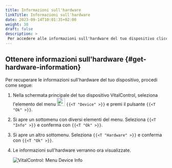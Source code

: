 ```yaml
---
title: Informazioni sull'hardware
linkTitle: Informazioni sull'hardware
date: 2023-09-14T10:01:35+02:00
weight: 30
draft: false
description: >
 Per accedere alle informazioni sull'hardware del tuo dispositivo clicca qui
---
```

## Ottenere informazioni sull'hardware {#get-hardware-information}

Per recuperare le informazioni sull'hardware del tuo dispositivo, procedi come segue:

1. Nella schermata principale del tuo dispositivo VitalControl, seleziona l'elemento del menu <img src="/icons/device.svg" width="25" align="bottom" alt="Device" />  `{{<T "Device" >}}` e premi il pulsante `{{<T "Ok" >}}`.

2. Si apre un sottomenu con diversi elementi del menu. Seleziona `{{<T "Info" >}}` e conferma con `{{<T "Ok" >}}`.

3. Si apre un altro sottomenu. Seleziona `{{<T "Hardware" >}}` e conferma con `{{<T "Ok" >}}`.

4. Le informazioni sull'hardware verranno ora visualizzate.

   ![VitalControl: Menu Device Info](../images/hardware.png "Ottenere informazioni sull'hardware")

